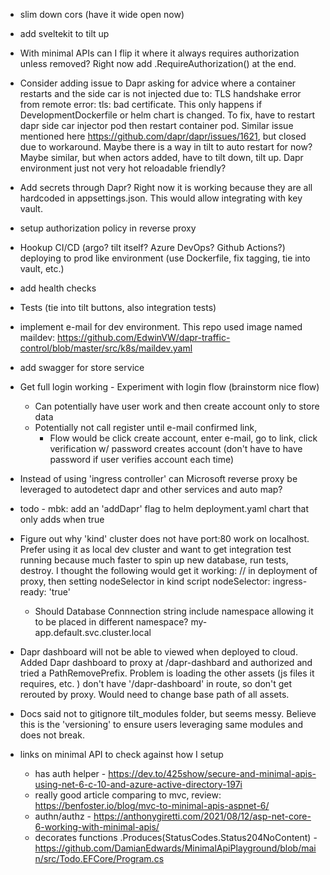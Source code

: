 * slim down cors (have it wide open now)
* add sveltekit to tilt up
* With minimal APIs can I flip it where it always requires authorization unless removed? Right now add .RequireAuthorization() at the end.


* Consider adding issue to Dapr asking for advice where a container restarts and the side car is not injected due to: TLS handshake error from remote error: tls: bad certificate. This only happens if DevelopmentDockerfile or helm chart is changed.
To fix, have to restart dapr side car injector pod then restart container pod.
Similar issue mentioned here https://github.com/dapr/dapr/issues/1621, but closed due to workaround. Maybe there is a way in tilt to auto restart for now? Maybe similar, but when actors added, have to tilt down, tilt up. Dapr environment just not very hot reloadable friendly?

* Add secrets through Dapr? Right now it is working because they are all hardcoded in appsettings.json. This would allow integrating with key vault.
* setup authorization policy in reverse proxy
* Hookup CI/CD (argo? tilt itself? Azure DevOps? Github Actions?) deploying to prod like environment (use Dockerfile, fix tagging, tie into vault, etc.)
* add health checks
* Tests (tie into tilt buttons, also integration tests)
* implement e-mail for dev environment. This repo used image named maildev: https://github.com/EdwinVW/dapr-traffic-control/blob/master/src/k8s/maildev.yaml
* add swagger for store service
* Get full login working - Experiment with login flow (brainstorm nice flow)
    * Can potentially have user work and then create account only to store data
    * Potentially not call register until e-mail confirmed link,
        * Flow would be click create account, enter e-mail, go to link, click verification w/ password creates account (don't have to have password if user verifies account each time)
* Instead of using 'ingress controller' can Microsoft reverse proxy be leveraged to autodetect dapr and other services and auto map?
* todo - mbk: add an 'addDapr' flag to helm deployment.yaml chart that only adds when true

* Figure out why 'kind' cluster does not have port:80 work on localhost. Prefer using it as local dev cluster and want to get integration test running because much faster to spin up new database, run tests, destroy. I thought the following would get it working:
// in deployment of proxy, then setting nodeSelector in kind script
nodeSelector:
  ingress-ready: 'true'


  * Should Database Connnection string include namespace allowing it to be placed in different namespace? my-app.default.svc.cluster.local
* Dapr dashboard will not be able to viewed when deployed to cloud. Added Dapr dashboard to proxy at /dapr-dashbard and authorized and tried a PathRemovePrefix. Problem is loading the other assets (js files it requires, etc. ) don't have '/dapr-dashboard' in route, so don't get rerouted by proxy. Would need to change base path of all assets.
* Docs said not to gitignore tilt_modules folder, but seems messy. Believe this is the 'versioning' to ensure users leveraging same modules and does not break.


* links on minimal API to check against how I setup
    * has auth helper - https://dev.to/425show/secure-and-minimal-apis-using-net-6-c-10-and-azure-active-directory-197i
    * really good article comparing to mvc, review: https://benfoster.io/blog/mvc-to-minimal-apis-aspnet-6/
    * authn/authz - https://anthonygiretti.com/2021/08/12/asp-net-core-6-working-with-minimal-apis/
    * decorates functions .Produces(StatusCodes.Status204NoContent) - https://github.com/DamianEdwards/MinimalApiPlayground/blob/main/src/Todo.EFCore/Program.cs
